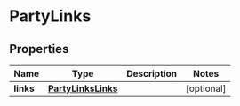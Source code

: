 

# PartyLinks


## Properties

| Name | Type | Description | Notes |
|------------ | ------------- | ------------- | -------------|
|**links** | [**PartyLinksLinks**](PartyLinksLinks.md) |  |  [optional] |



